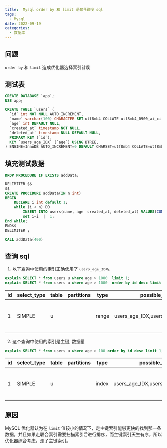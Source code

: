 ```yaml
---
title:  Mysql order by 和 limit 语句导致慢 sql
tags:
  - Mysql
date: 2022-09-19
categories:
  - 数据库
---
```


## 问题

`order by` 和 `limit` 造成优化器选择索引错误

## 测试表
```sql
CREATE DATABASE `app`;
USE app;
```

```sql
CREATE TABLE `users` (
  `id` int NOT NULL AUTO_INCREMENT,
  `name` varchar(100) CHARACTER SET utf8mb4 COLLATE utf8mb4_0900_ai_ci DEFAULT NULL,
  `age` int DEFAULT NULL,
  `created_at` timestamp NOT NULL,
  `deleted_at` timestamp NULL DEFAULT NULL,
  PRIMARY KEY (`id`),
  KEY `users_age_IDX` (`age`) USING BTREE,
) ENGINE=InnoDB AUTO_INCREMENT=0 DEFAULT CHARSET=utf8mb4 COLLATE=utf8mb4_0900_ai_ci;
```

## 填充测试数据
```sql
DROP PROCEDURE IF EXISTS addData;

DELIMITER $$
$$
CREATE PROCEDURE addData(IN n int)
BEGIN
	DECLARE i int default 1;
	while (i < n) DO
		INSERT INTO users(name, age, created_at, deleted_at) VALUES(CONCAT('name',i), i, now(), null);
		set i=i  |  1;
End while;
END$$
DELIMITER ;
```

```sql
CALL addData(400)
```

## 查询 sql

1. 以下查询中使用的索引正确使用了 `users_age_IDX`。
```sql
explain SELECT * from users u where age > 1000  limit 1;
explain SELECT * from users u where age > 1000  order by id desc limit 2;
```
| id  | select_type | table | partitions | type  | possible_keys | key     | key_len | ref | rows | filtered | Extra                            |  
|---|-------------|-------|------------|-------|------------------------------------|---------|---------|-----|------|----------|----------------------------------|  
| 1 | SIMPLE      |  u      |              |  range  |  users_age_IDX,users_deleted_at_IDX  |  users_age_IDX  |  5        |       |  1988  |     100.0  |  Using index condition; Using where  |  

2. 这个查询中使用的索引是主键, 数据量
```sql
explain SELECT * from users u where age > 100 order by id desc limit 1;
```
| id  | select_type | table | partitions | type  | possible_keys | key     | key_len | ref | rows | filtered | Extra                            |  
|---|-------------|-------|------------|-------|------------------------------------|---------|---------|-----|------|----------|----------------------------------|  
| 1   | SIMPLE   | u  | | index | users_age_IDX,users_deleted_at_IDX | PRIMARY | 4   |   | 65   | 15.33    | Using where; Backward index scan |

## 原因

MySQL 优化器认为在 `limit` 值较小的情况下，走主键索引能够更快的找到那一条数据，并且如果走联合索引需要扫描索引后进行排序，而主键索引天生有序，所以优化器综合考虑，走了主键索引。


